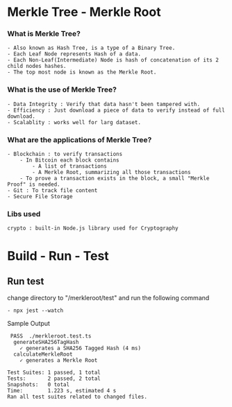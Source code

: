 # Merkle Tree - Merkle Root

### What is Merkle Tree?
    - Also known as Hash Tree, is a type of a Binary Tree.
    - Each Leaf Node represents Hash of a data.
    - Each Non-Leaf(Intermediate) Node is hash of concatenation of its 2 child nodes hashes. 
    - The top most node is known as the Merkle Root.

### What is the use of Merkle Tree?
    - Data Integrity : Verify that data hasn't been tampered with.
    - Efficiency : Just download a piece of data to verify instead of full download.
    - Scalablity : works well for larg dataset.

### What are the applications of Merkle Tree?
    - Blockchain : to verify transactions
        - In Bitcoin each block contains
            - A list of transactions
            - A Merkle Root, summarizing all those transactions
        - To prove a transaction exists in the block, a small "Merkle Proof" is needed.
    - Git : To track file content
    - Secure File Storage


### Libs used

    crypto : built-in Node.js library used for Cryptography

# Build - Run - Test

## Run test
change directory to "/merkleroot/test" and run the following command

    - npx jest --watch

Sample Output
```
 PASS  ./merkleroot.test.ts
  generateSHA256TagHash
    ✓ generates a SHA256 Tagged Hash (4 ms)
  calculateMerkleRoot
    ✓ generates a Merkle Root

Test Suites: 1 passed, 1 total
Tests:       2 passed, 2 total
Snapshots:   0 total
Time:        1.223 s, estimated 4 s
Ran all test suites related to changed files.

```
